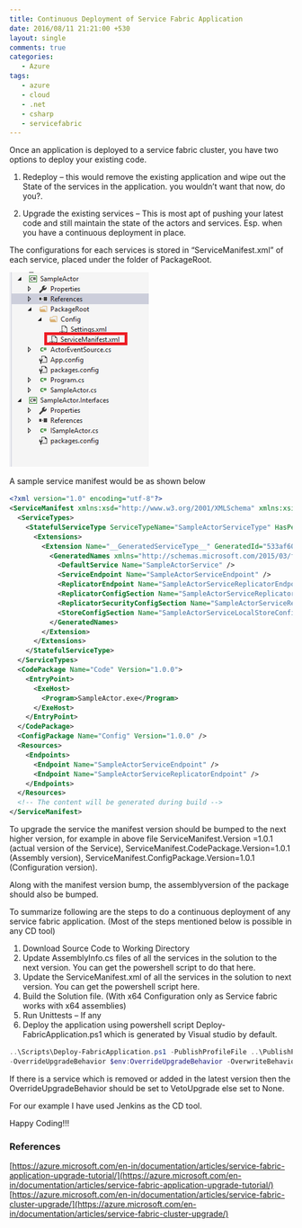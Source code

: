 ```yaml
---
title: Continuous Deployment of Service Fabric Application
date: 2016/08/11 21:21:00 +530
layout: single
comments: true
categories: 
   - Azure
tags:
   - azure
   - cloud
   - .net
   - csharp
   - servicefabric
---
```


Once an application is deployed to a service fabric cluster, you have two options to deploy your existing code.

1. Redeploy – this would remove the existing application and wipe out the State of the services in the application. you wouldn’t want that now, do you?.

2. Upgrade the existing services – This is most apt of pushing your latest code and still maintain the state of the actors and services. Esp. when you have a continuous deployment in place.

The configurations for each services is stored in “ServiceManifest.xml” of each service, placed under the folder of PackageRoot.

![Manifest](/assets/images/servicemanifest.png)

A sample service manifest would be as shown below

```xml
<?xml version="1.0" encoding="utf-8"?>
<ServiceManifest xmlns:xsd="http://www.w3.org/2001/XMLSchema" xmlns:xsi="http://www.w3.org/2001/XMLSchema-instance" Name="SampleActorPkg" Version="1.0.0" xmlns="http://schemas.microsoft.com/2011/01/fabric">
  <ServiceTypes>
    <StatefulServiceType ServiceTypeName="SampleActorServiceType" HasPersistedState="true">
      <Extensions>
        <Extension Name="__GeneratedServiceType__" GeneratedId="533af60b-39a4-4a78-9fc9-ae78dc9d1abf|Persisted">
          <GeneratedNames xmlns="http://schemas.microsoft.com/2015/03/fabact-no-schema">
            <DefaultService Name="SampleActorService" />
            <ServiceEndpoint Name="SampleActorServiceEndpoint" />
            <ReplicatorEndpoint Name="SampleActorServiceReplicatorEndpoint" />
            <ReplicatorConfigSection Name="SampleActorServiceReplicatorConfig" />
            <ReplicatorSecurityConfigSection Name="SampleActorServiceReplicatorSecurityConfig" />
            <StoreConfigSection Name="SampleActorServiceLocalStoreConfig" />
          </GeneratedNames>
        </Extension>
      </Extensions>
    </StatefulServiceType>
  </ServiceTypes>
  <CodePackage Name="Code" Version="1.0.0">
    <EntryPoint>
      <ExeHost>
        <Program>SampleActor.exe</Program>
      </ExeHost>
    </EntryPoint>
  </CodePackage>
  <ConfigPackage Name="Config" Version="1.0.0" />
  <Resources>
    <Endpoints>
      <Endpoint Name="SampleActorServiceEndpoint" />
      <Endpoint Name="SampleActorServiceReplicatorEndpoint" />
    </Endpoints>
  </Resources>
  <!-- The content will be generated during build -->
</ServiceManifest>
```

To upgrade the service the manifest version should be bumped to the next higher version, for example in above file ServiceManifest.Version =1.0.1 (actual version of the Service), ServiceManifest.CodePackage.Version=1.0.1 (Assembly version),  ServiceManifest.ConfigPackage.Version=1.0.1 (Configuration version).

Along with the manifest version bump, the assemblyversion of the package should also be bumped.

To summarize following are the steps to do a continuous deployment of any service fabric application. (Most of the steps mentioned below is possible in any CD tool)

1. Download Source Code to Working Directory
2. Update AssemblyInfo.cs files of all the services in the solution to the next version. You can get the powershell script to do that here.
3. Update the ServiceManifest.xml of all the services in the solution to next version. You can get the powershell script here.
4. Build the Solution file. (With x64 Configuration only as Service fabric works with x64 assemblies)
5. Run Unittests – If any
6. Deploy the application using powershell script  Deploy-FabricApplication.ps1 which is generated by Visual studio by default.
```powershell
..\Scripts\Deploy-FabricApplication.ps1 -PublishProfileFile ..\PublishProfiles\Cloud.xml -ApplicationPackagePath ..\pkg\$env:RELEASE_MODE 
-OverrideUpgradeBehavior $env:OverrideUpgradeBehavior -OverwriteBehavior Always
```

If there is a service which is removed or added in the latest version then the OverrideUpgradeBehavior should be set to VetoUpgrade else set to None.

For our example I have used Jenkins as the CD tool.

Happy Coding!!!

### References
[https://azure.microsoft.com/en-in/documentation/articles/service-fabric-application-upgrade-tutorial/](https://azure.microsoft.com/en-in/documentation/articles/service-fabric-application-upgrade-tutorial/)
[https://azure.microsoft.com/en-in/documentation/articles/service-fabric-cluster-upgrade/](https://azure.microsoft.com/en-in/documentation/articles/service-fabric-cluster-upgrade/)